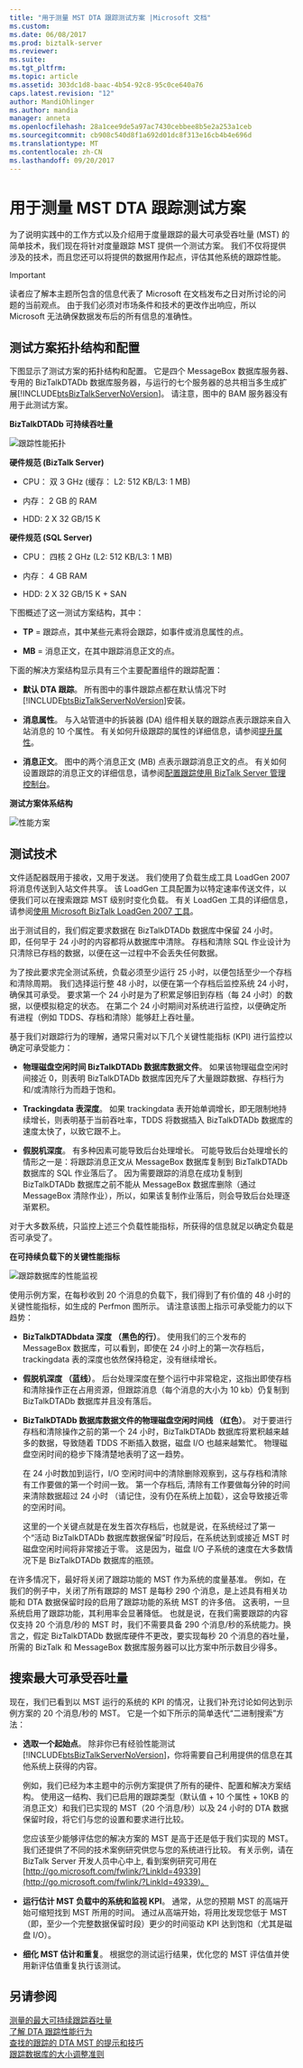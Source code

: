 ```yaml
---
title: "用于测量 MST DTA 跟踪测试方案 |Microsoft 文档"
ms.custom: 
ms.date: 06/08/2017
ms.prod: biztalk-server
ms.reviewer: 
ms.suite: 
ms.tgt_pltfrm: 
ms.topic: article
ms.assetid: 303dc1d8-baac-4b54-92c8-95c0ce640a76
caps.latest.revision: "12"
author: MandiOhlinger
ms.author: mandia
manager: anneta
ms.openlocfilehash: 28a1cee9de5a97ac7430cebbee8b5e2a253a1ceb
ms.sourcegitcommit: cb908c540d8f1a692d01dc8f313e16cb4b4e696d
ms.translationtype: MT
ms.contentlocale: zh-CN
ms.lasthandoff: 09/20/2017
---
```

# <a name="test-scenarios-for-measuring-mst-of-dta-tracking"></a>用于测量 MST DTA 跟踪测试方案
为了说明实践中的工作方式以及介绍用于度量跟踪的最大可承受吞吐量 (MST) 的简单技术，我们现在将针对度量跟踪 MST 提供一个测试方案。 我们不仅将提供涉及的技术，而且您还可以将提供的数据用作起点，评估其他系统的跟踪性能。  
  
> [!IMPORTANT]
>  读者应了解本主题所包含的信息代表了 Microsoft 在文档发布之日对所讨论的问题的当前观点。 由于我们必须对市场条件和技术的更改作出响应，所以 Microsoft 无法确保数据发布后的所有信息的准确性。  
  
## <a name="test-scenario-topology-and-configuration"></a>测试方案拓扑结构和配置  
 下图显示了测试方案的拓扑结构和配置。  它是四个 MessageBox 数据库服务器、 专用的 BizTalkDTADb 数据库服务器，与运行的七个服务器的总共相当多生成扩展[!INCLUDE[btsBizTalkServerNoVersion](../includes/btsbiztalkservernoversion-md.md)]。 请注意，图中的 BAM 服务器没有用于此测试方案。  
  
 **BizTalkDTADb 可持续吞吐量**  
  
 ![跟踪性能拓扑](../core/media/trackingperformancetopology.gif "TrackingPerformanceTopology")  
  
 **硬件规范 (BizTalk Server)**  
  
-   CPU： 双 3 GHz (缓存： L2: 512 KB/L3: 1 MB)  
  
-   内存： 2 GB 的 RAM  
  
-   HDD: 2 X 32 GB/15 K  
  
 **硬件规范 (SQL Server)**  
  
-   CPU： 四核 2 GHz (L2: 512 KB/L3: 1 MB)  
  
-   内存： 4 GB RAM  
  
-   HDD: 2 X 32 GB/15 K + SAN  
  
 下图概述了这一测试方案结构，其中：  
  
-   **TP** = 跟踪点，其中某些元素将会跟踪，如事件或消息属性的点。  
  
-   **MB** = 消息正文，在其中跟踪消息正文的点。  
  
 下面的解决方案结构显示具有三个主要配置组件的跟踪配置：  
  
-   **默认 DTA 跟踪**。 所有图中的事件跟踪点都在默认情况下时[!INCLUDE[btsBizTalkServerNoVersion](../includes/btsbiztalkservernoversion-md.md)]安装。  
  
-   **消息属性**。 与入站管道中的拆装器 (DA) 组件相关联的跟踪点表示跟踪来自入站消息的 10 个属性。 有关如何升级跟踪的属性的详细信息，请参阅[提升属性](../core/promoting-properties.md)。  
  
-   **消息正文**。 图中的两个消息正文 (MB) 点表示跟踪消息正文的点。 有关如何设置跟踪的消息正文的详细信息，请参阅[配置跟踪使用 BizTalk Server 管理控制台](http://msdn.microsoft.com/en-us/49b7f9d3-60b5-41bd-ba8b-029253926bef)。  
  
 **测试方案体系结构**  
  
 ![性能方案](../core/media/performancescenarios.gif "PerformanceScenarios")  
  
## <a name="test-techniques"></a>测试技术  
 文件适配器既用于接收，又用于发送。 我们使用了负载生成工具 LoadGen 2007 将消息传送到入站文件共享。 该 LoadGen 工具配置为以特定速率传送文件，以便我们可以在搜索跟踪 MST 级别时变化负载。 有关 LoadGen 工具的详细信息，请参阅[使用 Microsoft BizTalk LoadGen 2007 工具](../core/using-the-microsoft-biztalk-loadgen-2007-tool.md)。  
  
 出于测试目的，我们假定要求数据在 BizTalkDTADb 数据库中保留 24 小时。 即，任何早于 24 小时的内容都将从数据库中清除。 存档和清除 SQL 作业设计为只清除已存档的数据，以便在这一过程中不会丢失任何数据。  
  
 为了按此要求完全测试系统，负载必须至少运行 25 小时，以便包括至少一个存档和清除周期。 我们选择运行整 48 小时，以便在第一个存档后监控系统 24 小时，确保其可承受。 要求第一个 24 小时是为了积累足够旧到存档（每 24 小时）的数据，以便模拟稳定的状态。 在第二个 24 小时期间对系统进行监控，以便确定所有进程（例如 TDDS、存档和清除）能够赶上吞吐量。  
  
 基于我们对跟踪行为的理解，通常只需对以下几个关键性能指标 (KPI) 进行监控以确定可承受能力：  
  
-   **物理磁盘空闲时间 BizTalkDTADb 数据库数据文件**。 如果该物理磁盘空闲时间接近 0，则表明 BizTalkDTADb 数据库因充斥了大量跟踪数据、存档行为和/或清除行为而趋于饱和。  
  
-   **Trackingdata 表深度**。 如果 trackingdata 表开始单调增长，即无限制地持续增长，则表明基于当前吞吐率，TDDS 将数据插入 BizTalkDTADb 数据库的速度太快了，以致它跟不上。  
  
-   **假脱机深度**。 有多种因素可能导致后台处理增长。 可能导致后台处理增长的情形之一是：将跟踪消息正文从 MessageBox 数据库复制到 BizTalkDTADb 数据库的 SQL 作业落后了。 因为需要跟踪的消息在成功复制到 BizTalkDTADb 数据库之前不能从 MessageBox 数据库删除（通过 MessageBox 清除作业），所以，如果该复制作业落后，则会导致后台处理逐渐累积。  
  
 对于大多数系统，只监控上述三个负载性能指标，所获得的信息就足以确定负载是否可承受了。  
  
 **在可持续负载下的关键性能指标**  
  
 ![跟踪数据库的性能监视](../core/media/perf-monitor-tracking-db.gif "Perf_Monitor_Tracking_db")  
  
 使用示例方案，在每秒收到 20 个消息的负载下，我们得到了有价值的 48 小时的关键性能指标，如生成的 Perfmon 图所示。 请注意该图上指示可承受能力的以下趋势：  
  
-   **BizTalkDTADbdata 深度 （黑色的行）**。 使用我们的三个发布的 MessageBox 数据库，可以看到，即使在 24 小时上的第一次存档后，trackingdata 表的深度也依然保持稳定，没有继续增长。  
  
-   **假脱机深度 （蓝线）**。 后台处理深度在整个运行中非常稳定，这指出即使存档和清除操作正在占用资源，但跟踪消息（每个消息的大小为 10 kb）仍复制到 BizTalkDTADb 数据库并且没有落后。  
  
-   **BizTalkDTADb 数据库数据文件的物理磁盘空闲时间线 （红色）**。 对于要进行存档和清除操作之前的第一个 24 小时，BizTalkDTADb 数据库将累积越来越多的数据，导致随着 TDDS 不断插入数据，磁盘 I/O 也越来越繁忙。 物理磁盘空闲时间的稳步下降清楚地表明了这一趋势。  
  
     在 24 小时数加到运行，I/O 空闲时间中的清除删除观察到，这与存档和清除有工作要做的第一个时间一致。 第一个存档后, 清除有工作要做每分钟的时间来清除数据超过 24 小时 （请记住，没有仍在系统上加载），这会导致接近零的空闲时间。  
  
     这里的一个关键点就是在发生首次存档后，也就是说，在系统经过了第一个“活动 BizTalkDTADb 数据库数据保留”时段后，在系统达到或接近 MST 时磁盘空闲时间将非常接近于零。 这是因为，磁盘 I/O 子系统的速度在大多数情况下是 BizTalkDTADb 数据库的瓶颈。  
  
 在许多情况下，最好将关闭了跟踪功能的 MST 作为系统的度量基准。 例如，在我们的例子中，关闭了所有跟踪的 MST 是每秒 290 个消息，是上述具有相关功能和 DTA 数据保留时段的启用了跟踪功能的系统 MST 的许多倍。 这表明，一旦系统启用了跟踪功能，其利用率会显著降低。 也就是说，在我们需要跟踪的内容仅支持 20 个消息/秒的 MST 时，我们不需要具备 290 个消息/秒的系统能力。换言之，假定 BizTalkDTADb 数据库硬件不更改，要实现每秒 20 个消息的吞吐量，所需的 BizTalk 和 MessageBox 数据库服务器可以比方案中所示数目少得多。  
  
## <a name="searching-for-maximum-sustainable-throughput"></a>搜索最大可承受吞吐量  
 现在，我们已看到以 MST 运行的系统的 KPI 的情况，让我们补充讨论如何达到示例方案的 20 个消息/秒的 MST。 它是一个如下所示的简单迭代“二进制搜索”方法：  
  
-   **选取一个起始点**。 除非你已有经验性能测试[!INCLUDE[btsBizTalkServerNoVersion](../includes/btsbiztalkservernoversion-md.md)]，你将需要自己利用提供的信息在其他系统上获得的内容。  
  
     例如，我们已经为本主题中的示例方案提供了所有的硬件、配置和解决方案结构。 使用这一结构、我们已启用的跟踪类型（默认值 + 10 个属性 + 10KB 的消息正文）和我们已实现的 MST（20 个消息/秒）以及 24 小时的 DTA 数据保留时段，将它们与您的设置和要求进行比较。  
  
     您应该至少能够评估您的解决方案的 MST 是高于还是低于我们实现的 MST。 我们还提供了不同的技术案例研究供您与您的系统进行比较。 有关示例，请在 BizTalk Server 开发人员中心中上, 看到案例研究可用在[http://go.microsoft.com/fwlink/?LinkId=49339](http://go.microsoft.com/fwlink/?LinkId=49339)。  
  
-   **运行估计 MST 负载中的系统和监视 KPI**。 通常，从您的预期 MST 的高端开始可缩短找到 MST 所用的时间。 通过从高端开始，将用比发现您低于 MST（即，至少一个完整数据保留时段）更少的时间驱动 KPI 达到饱和（尤其是磁盘 I/O）。  
  
-   **细化 MST 估计和重复**。 根据您的测试运行结果，优化您的 MST 评估值并使用新评估值重复执行该测试。  
  
## <a name="see-also"></a>另请参阅  
 [测量的最大可持续跟踪吞吐量](../core/measuring-maximum-sustainable-tracking-throughput.md)   
 [了解 DTA 跟踪性能行为](../core/understanding-dta-tracking-performance-behavior.md)   
 [查找的跟踪的 DTA MST 的提示和技巧](../core/tips-and-tricks-for-finding-mst-of-dta-tracking.md)   
 [跟踪数据库的大小调整准则](../core/tracking-database-sizing-guidelines.md)